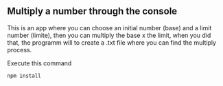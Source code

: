## Multiply a number through the console

This is an app where you can choose an initial number (base) and a limit number (limite),
then you can multiply the base x the limit, when you did that, the programm will to create
a .txt file where you can find the multiply process.

Execute this command

```
npm install
```
